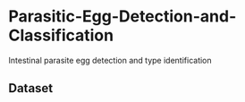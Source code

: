 # Parasitic-Egg-Detection-and-Classification
Intestinal parasite egg detection and type identification

## Dataset
